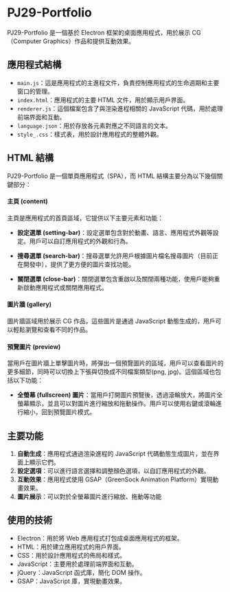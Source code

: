 # PJ29-Portfolio

PJ29-Portfolio 是一個基於 Electron 框架的桌面應用程式，用於展示 CG（Computer Graphics）作品和提供互動效果。

## 應用程式結構

- `main.js`：這是應用程式的主進程文件，負責控制應用程式的生命週期和主要窗口的管理。
- `index.html`：應用程式的主要 HTML 文件，用於顯示用戶界面。
- `renderer.js`：這個檔案包含了與渲染進程相關的 JavaScript 代碼，用於處理前端界面和互動。
- `language.json`：用於存放各元素對應之不同語言的文本。
- `style_.css`：樣式表，用於設計應用程式的整體外觀。

## HTML 結構

PJ29-Portfolio 是一個單頁應用程式（SPA），而 HTML 結構主要分為以下幾個關鍵部分：

#### 主頁 (content)

主頁是應用程式的首頁區域，它提供以下主要元素和功能：

- **設定選單 (setting-bar)**：設定選單包含對於動畫、語言、應用程式外觀等設定。用戶可以自訂應用程式的外觀和行為。

- **搜尋選單 (search-bar)**：搜尋選單允許用戶根據圖片檔名搜尋圖片（目前正在開發中），提供了更方便的圖片查找功能。

- **關閉選單 (close-bar)**：關閉選單包含重啟以及關閉兩種功能，使用戶能夠重新啟動應用程式或關閉應用程式。

#### 圖片牆 (gallery)

圖片牆區域用於展示 CG 作品，這些圖片是通過 JavaScript 動態生成的，用戶可以輕鬆瀏覽和查看不同的作品。

#### 預覽圖片 (preview)

當用戶在圖片牆上單擊圖片時，將彈出一個預覽圖片的區域，用戶可以查看圖片的更多細節，同時可以切換上下張與切換成不同檔案類型(png, jpg)。這個區域也包括以下功能：

- **全螢幕 (fullscreen) 圖片**：當用戶打開圖片預覽後，透過滾輪放大，將圖片全螢幕顯示，並且可以對圖片進行縮放和拖動操作。用戶可以使用右鍵或滾輪進行縮小，回到預覽圖片模式。

## 主要功能

1. **自動生成**：應用程式通過渲染進程的 JavaScript 代碼動態生成圖片，並在界面上顯示它們。
2. **設定選項**：可以進行語言選擇和調整顏色選項，以自訂應用程式的外觀。
3. **互動效果**：應用程式使用 GSAP（GreenSock Animation Platform）實現動畫效果。
4. **圖片展示**：可以對於全螢幕圖片進行縮放、拖動等功能

## 使用的技術

- Electron：用於將 Web 應用程式打包成桌面應用程式的框架。
- HTML：用於建立應用程式的用戶界面。
- CSS：用於設計應用程式的佈局和樣式。
- JavaScript：主要用於處理前端界面和互動。
- jQuery：JavaScript 函式庫，簡化 DOM 操作。
- GSAP：JavaScript 庫，實現動畫效果。
